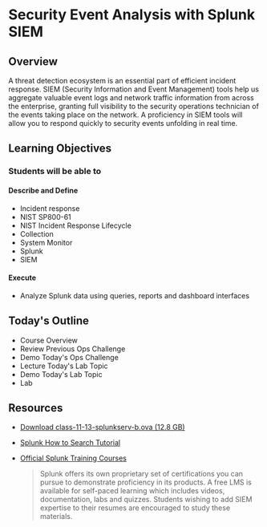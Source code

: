 # Security Event Analysis with Splunk SIEM

## Overview

A threat detection ecosystem is an essential part of efficient incident response. SIEM (Security Information and Event Management) tools help us aggregate valuable event logs and network traffic information from across the enterprise, granting full visibility to the security operations technician of the events taking place on the network. A proficiency in SIEM tools will allow you to respond quickly to security events unfolding in real time.

## Learning Objectives

### Students will be able to

#### Describe and Define

- Incident response
- NIST SP800-61
- NIST Incident Response Lifecycle
- Collection
- System Monitor
- Splunk
- SIEM

#### Execute

- Analyze Splunk data using queries, reports and dashboard interfaces

## Today's Outline

- Course Overview
- Review Previous Ops Challenge
- Demo Today's Ops Challenge
- Lecture Today's Lab Topic
- Demo Today's Lab Topic
- Lab

## Resources

- [Download class-11-13-splunkserv-b.ova (12.8 GB)](https://github.com/codefellows/ops-401-cybersecurity-guide/tree/main/curriculum#downloads-table)
- [Splunk How to Search Tutorial](https://docs.splunk.com/Documentation/Splunk/8.1.0/SearchTutorial/WelcometotheSearchTutorial)
- [Official Splunk Training Courses](https://www.splunk.com/en_us/training/free-courses/overview.html)
  
  > Splunk offers its own proprietary set of certifications you can pursue to demonstrate proficiency in its products. A free LMS is available for self-paced learning which includes videos, documentation, labs and quizzes. Students wishing to add SIEM expertise to their resumes are encouraged to study these materials.
